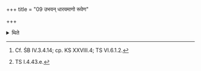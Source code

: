 +++
title = "09 उभयन् धारयमाणो रूपेण"

+++

<details><summary>थिते</summary>

9. Holding both (the piece of gold and the ghee) in his hand),[^1] he goes towards the Dakṣiṇā (-cows) with rūpeṇa vo rupam abhyaimi....[^2]  

[^1]: Cf. ŚB IV.3.4.14; cp. KS XXVIII.4; TS VI.6.1.2.  

[^2]: TS I.4.43.e.  
</details>
